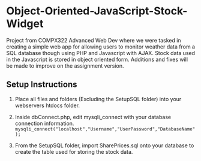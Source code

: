 # Object-Oriented-JavaScript-Stock-Widget

Project from COMPX322 Advanced Web Dev where we were tasked in creating a simple web app for allowing users to monitor weather data from a SQL database though using PHP and Javascript with AJAX. Stock data used in the Javascript is stored in object oriented form. Additions and fixes will be made to improve on the assignment version.

## Setup Instructions

1. Place all files and folders (Excluding the SetupSQL folder) into your webservers htdocs folder.

2. Inside dbConnect.php, edit mysqli_connect with your database connection information.
`mysqli_connect("localhost","Username","UserPassword","DatabaseName");`

3. From the SetupSQL folder, import SharePrices.sql onto your database to create the table used for storing the stock data.
